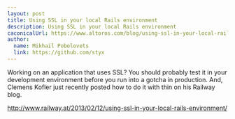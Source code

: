 ```yaml
---
layout: post
title: Using SSL in your local Rails environment
description: Using SSL in your local Rails environment
caconicalUrl: https://www.altoros.com/blog/using-ssl-in-your-local-rails-environment/
author:
  name: Mikhail Pobolovets
  link: https://github.com/styx
---
```


Working on an application that uses SSL? You should probably test it in your development
environment before you run into a gotcha in production. And, Clemens Kofler just
recently posted how to do it with thin on his Railway blog.

http://www.railway.at/2013/02/12/using-ssl-in-your-local-rails-environment/
